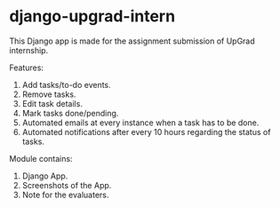 # django-upgrad-intern

This Django app is made for the assignment submission of UpGrad internship. 

Features:

1. Add tasks/to-do events.
2. Remove tasks.
3. Edit task details.
4. Mark tasks done/pending.
5. Automated emails at every instance when a task has to be done.
6. Automated notifications after every 10 hours regarding the status of tasks.

Module contains:

1. Django App.
2. Screenshots of the App.
3. Note for the evaluaters.
